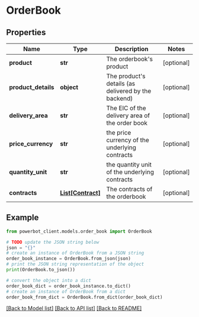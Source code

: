 # OrderBook


## Properties

Name | Type | Description | Notes
------------ | ------------- | ------------- | -------------
**product** | **str** | The orderbook&#39;s product | [optional] 
**product_details** | **object** | The product&#39;s details (as delivered by the backend) | [optional] 
**delivery_area** | **str** | The EIC of the delivery area of the order book | [optional] 
**price_currency** | **str** | the price currency of the underlying contracts | [optional] 
**quantity_unit** | **str** | the quantity unit of the underlying contracts | [optional] 
**contracts** | [**List[Contract]**](Contract.md) | The contracts of the orderbook | [optional] 

## Example

```python
from powerbot_client.models.order_book import OrderBook

# TODO update the JSON string below
json = "{}"
# create an instance of OrderBook from a JSON string
order_book_instance = OrderBook.from_json(json)
# print the JSON string representation of the object
print(OrderBook.to_json())

# convert the object into a dict
order_book_dict = order_book_instance.to_dict()
# create an instance of OrderBook from a dict
order_book_from_dict = OrderBook.from_dict(order_book_dict)
```
[[Back to Model list]](../README.md#documentation-for-models) [[Back to API list]](../README.md#documentation-for-api-endpoints) [[Back to README]](../README.md)



